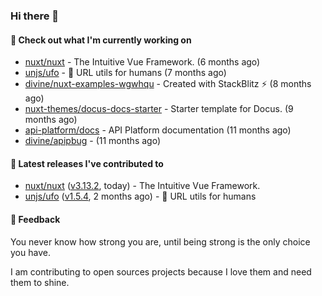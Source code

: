 ### Hi there 👋

#### 👷 Check out what I'm currently working on

- [nuxt/nuxt](https://github.com/nuxt/nuxt) - The Intuitive Vue Framework. (6 months ago)
- [unjs/ufo](https://github.com/unjs/ufo) - 🔗 URL utils for humans (7 months ago)
- [divine/nuxt-examples-wgwhqu](https://github.com/divine/nuxt-examples-wgwhqu) - Created with StackBlitz ⚡️ (8 months ago)
- [nuxt-themes/docus-docs-starter](https://github.com/nuxt-themes/docus-docs-starter) - Starter template for Docus. (9 months ago)
- [api-platform/docs](https://github.com/api-platform/docs) - API Platform documentation (11 months ago)
- [divine/apipbug](https://github.com/divine/apipbug) -  (11 months ago)

#### 🔭 Latest releases I've contributed to

- [nuxt/nuxt](https://github.com/nuxt/nuxt) ([v3.13.2](https://github.com/nuxt/nuxt/releases/tag/v3.13.2), today) - The Intuitive Vue Framework.
- [unjs/ufo](https://github.com/unjs/ufo) ([v1.5.4](https://github.com/unjs/ufo/releases/tag/v1.5.4), 2 months ago) - 🔗 URL utils for humans

#### 💬 Feedback
You never know how strong you are, until being strong is the only choice you have.

I am contributing to open sources projects because I love them and need them to shine.
